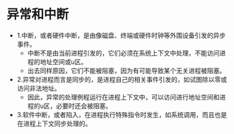 异常和中断
====
* 1.中断，或者硬件中断，是由像磁盘、终端或硬件时钟等外围设备引发的异步事件。
    * 中断不是由当前进程引发的，它们必须在系统上下文中处理，不能访问进程的地址空间或u区。
    * 出去同样原因，它们不能被阻塞，因为有可能导致某个无关进程被阻塞。
* 2.异常对进程而言是同步的，是进程自己的相关事件引发的，如试图除以零或访问非法地址。
    * 因此，异常的处理例程运行在进程上下文中，可以访问进行地址空间和进程的u区，必要时还会被阻塞。
* 3.软件中断，或者陷入，在进程执行特殊指令时发生，如系统调用，而且也是在进程上下文同步处理的。
